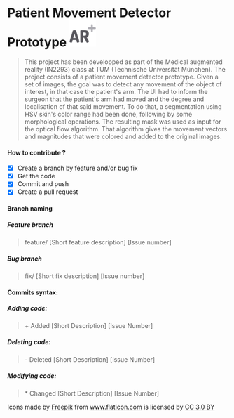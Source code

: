 # Patient Movement Detector Prototype <img src="/augmented-reality.png" width="60" vertical-align="bottom">
> This project has been developped as part of the Medical augmented reality (IN2293) class at TUM (Technische Universität München). The project consists of a patient movement detector prototype. Given a set of images, the goal was to detect any movement of the object of interest, in that case the patient's arm. The UI had to inform the surgeon that the patient's arm had moved and the degree and localisation of that said movement. To do that, a segmentation using HSV skin's color range had been done, following by some morphological operations. The resulting mask was used as input for the optical flow algorithm. That algorithm gives the movement vectors and magnitudes that were colored and added to the original images.

#### How to contribute ?
- [X] Create a branch by feature and/or bug fix
- [X] Get the code
- [X] Commit and push
- [X] Create a pull request

#### Branch naming

##### Feature branch
> feature/ [Short feature description] [Issue number]

##### Bug branch
> fix/ [Short fix description] [Issue number]

#### Commits syntax:

##### Adding code:
> \+ Added [Short Description] [Issue Number]

##### Deleting code:
> \- Deleted [Short Description] [Issue Number]

##### Modifying code:
> \* Changed [Short Description] [Issue Number]


Icons made by <a href="http://www.flaticon.com/authors/freepik" title="Freepik">Freepik</a> from <a href="http://www.flaticon.com" title="Flaticon">www.flaticon.com</a> is licensed by <a href="http://creativecommons.org/licenses/by/3.0/" title="Creative Commons BY 3.0" target="_blank">CC 3.0 BY</a>
